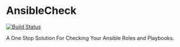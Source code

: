 AnsibleCheck
=============

[![Build Status](https://travis-ci.org/AnsibleCheck/ansiblecheck.svg?branch=master)](https://travis-ci.org/AnsibleCheck/ansiblecheck)

A One Stop Solution For Checking Your Ansible Roles and Playbooks.
